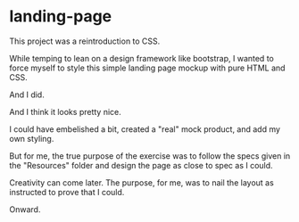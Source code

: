 # landing-page

This project was a reintroduction to CSS.

While temping to lean on a design framework like bootstrap, I wanted to force myself to style this simple landing page mockup with pure HTML and CSS.

And I did.

And I think it looks pretty nice.

I could have embelished a bit, created a "real" mock product, and add my own styling.

But for me, the true purpose of the exercise was to follow the specs given in the "Resources" folder and design the page as close to spec as I could.

Creativity can come later. The purpose, for me, was to nail the layout as instructed to prove that I could.

Onward.
